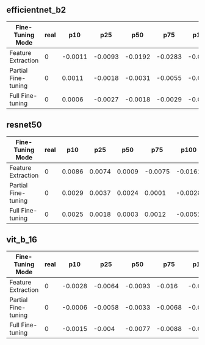 ## efficientnet_b2

| Fine-Tuning Mode    |   real |     p10 |     p25 |     p50 |     p75 |    p100 |    p125 |    p150 |
|---------------------|--------|---------|---------|---------|---------|---------|---------|---------|
| Feature Extraction  |      0 | -0.0011 | -0.0093 | -0.0192 | -0.0283 | -0.0345 | -0.037  | -0.0421 |
| Partial Fine-tuning |      0 |  0.0011 | -0.0018 | -0.0031 | -0.0055 | -0.0055 | -0.0081 | -0.0104 |
| Full Fine-tuning    |      0 |  0.0006 | -0.0027 | -0.0018 | -0.0029 | -0.0042 | -0.0024 | -0.0047 |


## resnet50

| Fine-Tuning Mode    |   real |    p10 |    p25 |    p50 |     p75 |    p100 |    p125 |    p150 |
|---------------------|--------|--------|--------|--------|---------|---------|---------|---------|
| Feature Extraction  |      0 | 0.0086 | 0.0074 | 0.0009 | -0.0075 | -0.0161 | -0.0217 | -0.0258 |
| Partial Fine-tuning |      0 | 0.0029 | 0.0037 | 0.0024 |  0.0001 | -0.0028 | -0.0009 | -0.0023 |
| Full Fine-tuning    |      0 | 0.0025 | 0.0018 | 0.0003 |  0.0012 | -0.0052 | -0.0004 | -0.0021 |


## vit_b_16

| Fine-Tuning Mode    |   real |     p10 |     p25 |     p50 |     p75 |    p100 |    p125 |    p150 |
|---------------------|--------|---------|---------|---------|---------|---------|---------|---------|
| Feature Extraction  |      0 | -0.0028 | -0.0064 | -0.0093 | -0.016  | -0.0189 | -0.0246 | -0.0276 |
| Partial Fine-tuning |      0 | -0.0006 | -0.0058 | -0.0033 | -0.0068 | -0.0071 | -0.0062 | -0.0026 |
| Full Fine-tuning    |      0 | -0.0015 | -0.004  | -0.0077 | -0.0088 | -0.0105 | -0.0067 | -0.0087 |

